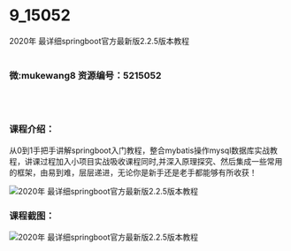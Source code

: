 # 9_15052
2020年 最详细springboot官方最新版2.2.5版本教程
<br/></br>
<h3>微:mukewang8 资源编号：5215052</h3>
<br/></br>
<h3>课程介绍：</h3>
<p>从0到1手把手讲解springboot入门教程，整合mybatis操作mysql数据库实战教程，讲课过程加入小项目实战吸收课程同时,并深入原理探究、然后集成一些常用的框架，由易到难，层层递进，无论你是新手还是老手都能够有所收获！</p>
<p><img src="https://www.ko996.com/wp-content/uploads/img/2020/08/2-69.png" alt="2020年 最详细springboot官方最新版2.2.5版本教程"></p>
<div class="info-desc">
<h3>课程截图：</h3>
<p><img src="https://www.ko996.com/wp-content/uploads/img/2020/08/1-74.png" alt="2020年 最详细springboot官方最新版2.2.5版本教程"></p>


			
</div>
